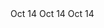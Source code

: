 <time class="tearsheet">
	<span class="month">Oct</span>
	<span class="day">14</span>
</time>
<time class="tearsheet--small">
	<span class="month">Oct</span>
	<span class="day">14</span>
</time>
<time class="tearsheet--big">
	<span class="month">Oct</span>
	<span class="day">14</span>
</time>
